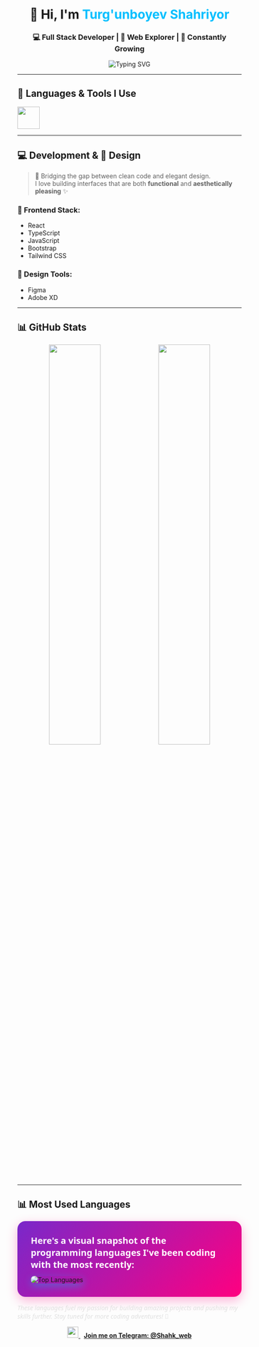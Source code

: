 <!-- Profile Header -->
<h1 align="center">👋 Hi, I'm <span style="color:#00BFFF">Turg'unboyev Shahriyor</span></h1>
<h3 align="center">💻 Full Stack Developer | 🚀 Web Explorer | 🌱 Constantly Growing</h3>

<p align="center">
  <img src="https://readme-typing-svg.herokuapp.com?font=Fira+Code&duration=3000&pause=1000&color=00BFFF&center=true&vCenter=true&width=435&lines=Passionate+about+coding;Love+clean+and+modern+UI;Currently+learning+Node.js+%26+MongoDB;Open+to+collaborations!" alt="Typing SVG" />
</p>

---

## 🔧 Languages & Tools I Use
<p>
  <img src="https://skillicons.dev/icons?i=html,css,js,bootstrap,react,nodejs,figma" height="50" />
</p>

---

## 💻 Development & 🎨 Design
> 🧠 Bridging the gap between clean code and elegant design.  
> I love building interfaces that are both **functional** and **aesthetically pleasing** ✨

### 🚀 Frontend Stack:
- React
- TypeScript
- JavaScript
- Bootstrap
- Tailwind CSS

### 🎨 Design Tools:
- Figma
- Adobe XD

---

## 📊 GitHub Stats
<p align="center">
  <img src="https://github-readme-stats.vercel.app/api?username=shahk-dev&show_icons=true&theme=tokyonight&hide_border=true&border_radius=12" width="48%" />
  <img src="https://github-readme-streak-stats.herokuapp.com?user=shahk-dev&theme=tokyonight&hide_border=true&border_radius=12" width="48%" />
</p>

---

## 📊 Most Used Languages
<p  style="background: linear-gradient(135deg, #7928CA 0%, #FF0080 100%); padding: 30px; border-radius: 18px; box-shadow: 0 8px 24px rgba(255, 0, 128, 0.3); max-width: 650px; margin: auto;">
  <strong style="font-size: 20px; color: #fff; margin-bottom: 12px; display: block; font-family: 'Segoe UI', Tahoma, Geneva, Verdana, sans-serif;">
    Here's a visual snapshot of the programming languages I've been coding with the most recently:
  </strong>
  <img
    src="https://github-readme-stats.vercel.app/api/top-langs/?username=shahk-dev&layout=compact&theme=tokyonight&langs_count=10&border_radius=12&hide_border=false&bg_color=0D1117"
    alt="Top Languages"
    style="border-radius: 12px; box-shadow: 0 6px 18px rgba(0, 191, 255, 0.4);"
  />
  <p style="margin-top: 15px; color: #e0e0e0; font-style: italic; font-family: 'Segoe UI', Tahoma, Geneva, Verdana, sans-serif;">
    These languages fuel my passion for building amazing projects and pushing my skills further.
    Stay tuned for more coding adventures! 🚀
  </p>
</p>

<p align="center">
  <a href="https://t.me/Shahk_web" target="_blank">
    <img src="https://cdn-icons-png.flaticon.com/512/2111/2111646.png" width="25" />
    <strong style="margin-left: 8px;">Join me on Telegram: @Shahk_web</strong>
  </a>
</p>
